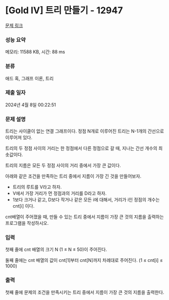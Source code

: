 # [Gold IV] 트리 만들기 - 12947 

[문제 링크](https://www.acmicpc.net/problem/12947) 

### 성능 요약

메모리: 11588 KB, 시간: 88 ms

### 분류

애드 혹, 그래프 이론, 트리

### 제출 일자

2024년 4월 8일 00:22:51

### 문제 설명

<p>트리는 사이클이 없는 연결 그래프이다. 정점 N개로 이루어진 트리는 N-1개의 간선으로 이루어져 있다.</p>

<p>트리의 두 정점 사이의 거리는 한 정점에서 다른 정점으로 갈 때, 지나는 간선 개수의 최솟값이다.</p>

<p>트리의 지름은 모든 두 정점 사이의 거리 중에서 가장 큰 값이다.</p>

<p>아래와 같은 조건을 만족하는 트리 중에서 지름이 가장 긴 것을 만들어보자.</p>

<ul>
	<li>트리의 루트를 V라고 하자.</li>
	<li>V에서 가장 거리가 먼 정점과의 거리를 D라고 하자.</li>
	<li>1보다 크거나 같고, D보다 작거나 같은 모든 i에 대해서, 거리가 i인 정점의 개수는 cnt[i] 이다.</li>
</ul>

<p>cnt배열이 주어졌을 때, 만들 수 있는 트리 중에서 지름이 가장 큰 것의 지름을 출력하는 프로그램을 작성하시오.</p>

### 입력 

 <p>첫째 줄에 cnt 배열의 크기 N (1 ≤ N ≤ 50)이 주어진다.</p>

<p>둘째 줄에는 cnt 배열의 값이 cnt[1]부터 cnt[N]까지 차례대로 주어진다. (1 ≤ cnt[i] ≤ 1000)</p>

### 출력 

 <p>첫째 줄에 문제의 조건을 만족시키는 트리 중에서 지름이 가장 큰 것의 지름을 출력한다.</p>

